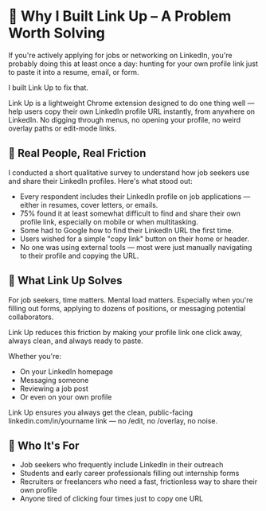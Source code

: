 # 🔗 Why I Built Link Up – A Problem Worth Solving

If you're actively applying for jobs or networking on LinkedIn, you're probably doing this at least once a day: hunting for your own profile link just to paste it into a resume, email, or form.

I built Link Up to fix that.

Link Up is a lightweight Chrome extension designed to do one thing well — help users copy their own LinkedIn profile URL instantly, from anywhere on LinkedIn. No digging through menus, no opening your profile, no weird overlay paths or edit-mode links.

## 🧠 Real People, Real Friction

I conducted a short qualitative survey to understand how job seekers use and share their LinkedIn profiles. Here's what stood out:

- Every respondent includes their LinkedIn profile on job applications — either in resumes, cover letters, or emails.
- 75% found it at least somewhat difficult to find and share their own profile link, especially on mobile or when multitasking.
- Some had to Google how to find their LinkedIn URL the first time.
- Users wished for a simple "copy link" button on their home or header.
- No one was using external tools — most were just manually navigating to their profile and copying the URL.

## 🎯 What Link Up Solves

For job seekers, time matters. Mental load matters. Especially when you're filling out forms, applying to dozens of positions, or messaging potential collaborators.

Link Up reduces this friction by making your profile link one click away, always clean, and always ready to paste.

Whether you're:
- On your LinkedIn homepage
- Messaging someone
- Reviewing a job post
- Or even on your own profile

Link Up ensures you always get the clean, public-facing linkedin.com/in/yourname link — no /edit, no /overlay, no noise.

## 👥 Who It's For

- Job seekers who frequently include LinkedIn in their outreach
- Students and early career professionals filling out internship forms
- Recruiters or freelancers who need a fast, frictionless way to share their own profile
- Anyone tired of clicking four times just to copy one URL